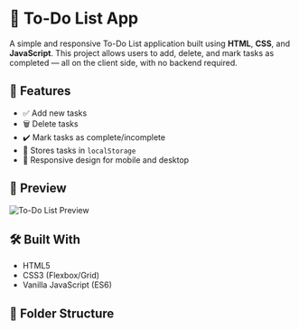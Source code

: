 # 📝 To-Do List App

A simple and responsive To-Do List application built using **HTML**, **CSS**, and **JavaScript**. This project allows users to add, delete, and mark tasks as completed — all on the client side, with no backend required.

## 🚀 Features

- ✅ Add new tasks
- 🗑️ Delete tasks
- ✔️ Mark tasks as complete/incomplete
- 💾 Stores tasks in `localStorage`
- 📱 Responsive design for mobile and desktop

## 📸 Preview

![To-Do List Preview](preview.png)

## 🛠️ Built With

- HTML5
- CSS3 (Flexbox/Grid)
- Vanilla JavaScript (ES6)

## 📂 Folder Structure

